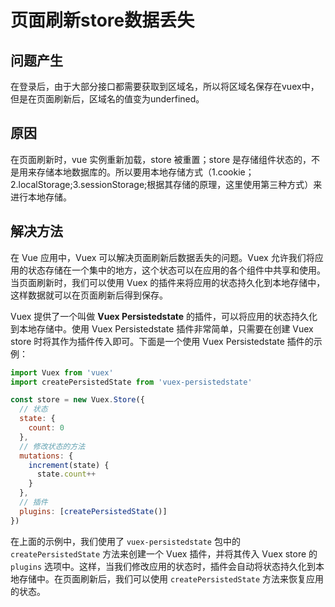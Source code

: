 # 页面刷新store数据丢失

## 问题产生

在登录后，由于大部分接口都需要获取到区域名，所以将区域名保存在vuex中，但是在页面刷新后，区域名的值变为underfined。


## 原因

在页面刷新时，vue 实例重新加载，store 被重置；store 是存储组件状态的，不是用来存储本地数据库的。所以要用本地存储方式（1.cookie；2.localStorage;3.sessionStorage;根据其存储的原理，这里使用第三种方式）来进行本地存储。


## 解决方法

在 Vue 应用中，Vuex 可以解决页面刷新后数据丢失的问题。Vuex 允许我们将应用的状态存储在一个集中的地方，这个状态可以在应用的各个组件中共享和使用。当页面刷新时，我们可以使用 Vuex 的插件来将应用的状态持久化到本地存储中，这样数据就可以在页面刷新后得到保存。

Vuex 提供了一个叫做 **Vuex Persistedstate** 的插件，可以将应用的状态持久化到本地存储中。使用 Vuex Persistedstate 插件非常简单，只需要在创建 Vuex store 时将其作为插件传入即可。下面是一个使用 Vuex Persistedstate 插件的示例：

```JavaScript
import Vuex from 'vuex'
import createPersistedState from 'vuex-persistedstate'

const store = new Vuex.Store({
  // 状态
  state: {
    count: 0
  },
  // 修改状态的方法
  mutations: {
    increment(state) {
      state.count++
    }
  },
  // 插件
  plugins: [createPersistedState()]
})
```

在上面的示例中，我们使用了 `vuex-persistedstate` 包中的 `createPersistedState` 方法来创建一个 Vuex 插件，并将其传入 Vuex store 的 `plugins` 选项中。这样，当我们修改应用的状态时，插件会自动将状态持久化到本地存储中。在页面刷新后，我们可以使用 `createPersistedState` 方法来恢复应用的状态。



